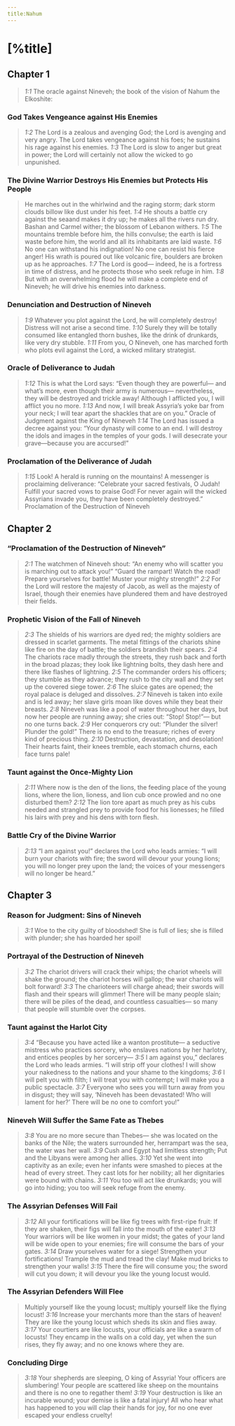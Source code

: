 ```yaml
---
title:Nahum
---
```

# [%title]

## Chapter 1

> <cite>1:1</cite> The oracle against Nineveh;
> the book of the vision of Nahum the Elkoshite:

### God Takes Vengeance against His Enemies

> <cite>1:2</cite> The Lord is a zealous and avenging God;
> the Lord is avenging and very angry.
> The Lord takes vengeance against his foes;
> he sustains his rage against his enemies.
> <cite>1:3</cite> The Lord is slow to anger but great in power;
> the Lord will certainly not allow the wicked to go unpunished.

### The Divine Warrior Destroys His Enemies but Protects His People

> He marches out in the whirlwind and the raging storm;
> dark storm clouds billow like dust under his feet.
> <cite>1:4</cite> He shouts a battle cry against the seaand makes it dry up;
> he makes all the rivers run dry.
> Bashan and Carmel wither;
> the blossom of Lebanon withers.
> <cite>1:5</cite> The mountains tremble before him,
> the hills convulse;
> the earth is laid waste before him,
> the world and all its inhabitants are laid waste.
> <cite>1:6</cite> No one can withstand his indignation!
> No one can resist his fierce anger!
> His wrath is poured out like volcanic fire,
> boulders are broken up as he approaches.
> <cite>1:7</cite> The Lord is good—
> indeed, he is a fortress in time of distress,
> and he protects those who seek refuge in him.
> <cite>1:8</cite> But with an overwhelming flood
> he will make a complete end of Nineveh;
> he will drive his enemies into darkness.

### Denunciation and Destruction of Nineveh

> <cite>1:9</cite> Whatever you plot against the Lord, he will completely destroy!
> Distress will not arise a second time.
> <cite>1:10</cite> Surely they will be totally consumed
> like entangled thorn bushes,
> like the drink of drunkards,
> like very dry stubble.
> <cite>1:11</cite> From you, O Nineveh, one has marched forth who plots evil against the Lord,
> a wicked military strategist.

### Oracle of Deliverance to Judah

> <cite>1:12</cite> This is what the Lord says:
> “Even though they are powerful—
> and what’s more, even though their army is numerous—
> nevertheless, they will be destroyed and trickle away!
> Although I afflicted you,
> I will afflict you no more.
> <cite>1:13</cite> And now, I will break Assyria’s yoke bar from your neck;
> I will tear apart the shackles that are on you.”
> Oracle of Judgment against the King of Nineveh
> <cite>1:14</cite> The Lord has issued a decree against you:
> “Your dynasty will come to an end.
> I will destroy the idols and images in the temples of your gods.
> I will desecrate your grave—because you are accursed!”

### Proclamation of the Deliverance of Judah

> <cite>1:15</cite> Look! A herald is running on the mountains!
> A messenger is proclaiming deliverance:
> “Celebrate your sacred festivals, O Judah!
> Fulfill your sacred vows to praise God!
> For never again will the wicked Assyrians invade you,
> they have been completely destroyed.”
> Proclamation of the Destruction of Nineveh

## Chapter 2

### “Proclamation of the Destruction of Nineveh”

> <cite>2:1</cite> The watchmen of Nineveh shout:
> “An enemy who will scatter you is marching out to attack you!”
> “Guard the rampart!
> Watch the road!
> Prepare yourselves for battle!
> Muster your mighty strength!”
> <cite>2:2</cite> For the Lord will restore the majesty of Jacob,
> as well as the majesty of Israel,
> though their enemies have plundered them
> and have destroyed their fields.

### Prophetic Vision of the Fall of Nineveh

> <cite>2:3</cite> The shields of his warriors are dyed red;
> the mighty soldiers are dressed in scarlet garments.
> The metal fittings of the chariots shine like fire on the day of battle;
> the soldiers brandish their spears.
> <cite>2:4</cite> The chariots race madly through the streets,
> they rush back and forth in the broad plazas;
> they look like lightning bolts,
> they dash here and there like flashes of lightning.
> <cite>2:5</cite> The commander orders his officers;
> they stumble as they advance;
> they rush to the city wall
> and they set up the covered siege tower.
> <cite>2:6</cite> The sluice gates are opened;
> the royal palace is deluged and dissolves.
> <cite>2:7</cite> Nineveh is taken into exile and is led away;
> her slave girls moan like doves while they beat their breasts.
> <cite>2:8</cite> Nineveh was like a pool of water throughout her days,
> but now her people are running away;
> she cries out: “Stop! Stop!”—
> but no one turns back.
> <cite>2:9</cite> Her conquerors cry out:
> “Plunder the silver! Plunder the gold!”
> There is no end to the treasure;
> riches of every kind of precious thing.
> <cite>2:10</cite> Destruction, devastation, and desolation!
> Their hearts faint,
> their knees tremble,
> each stomach churns, each face turns pale!

### Taunt against the Once-Mighty Lion

> <cite>2:11</cite> Where now is the den of the lions,
> the feeding place of the young lions,
> where the lion, lioness, and lion cub once prowled
> and no one disturbed them?
> <cite>2:12</cite> The lion tore apart as much prey as his cubs needed
> and strangled prey to provide food for his lionesses;
> he filled his lairs with prey
> and his dens with torn flesh.

### Battle Cry of the Divine Warrior

> <cite>2:13</cite> “I am against you!” declares the Lord who leads armies:
> “I will burn your chariots with fire;
> the sword will devour your young lions;
> you will no longer prey upon the land;
> the voices of your messengers will no longer be heard.”

## Chapter 3

### Reason for Judgment: Sins of Nineveh

> <cite>3:1</cite> Woe to the city guilty of bloodshed!
> She is full of lies;
> she is filled with plunder;
> she has hoarded her spoil!

### Portrayal of the Destruction of Nineveh

> <cite>3:2</cite> The chariot drivers will crack their whips;
> the chariot wheels will shake the ground;
> the chariot horses will gallop;
> the war chariots will bolt forward!
> <cite>3:3</cite> The charioteers will charge ahead;
> their swords will flash
> and their spears will glimmer!
> There will be many people slain;
> there will be piles of the dead,
> and countless casualties—
> so many that people will stumble over the corpses.

### Taunt against the Harlot City

> <cite>3:4</cite> “Because you have acted like a wanton prostitute—
> a seductive mistress who practices sorcery,
> who enslaves nations by her harlotry,
> and entices peoples by her sorcery—
> <cite>3:5</cite> I am against you,” declares the Lord who leads armies.
> “I will strip off your clothes!
> I will show your nakedness to the nations
> and your shame to the kingdoms;
> <cite>3:6</cite> I will pelt you with filth;
> I will treat you with contempt;
> I will make you a public spectacle.
> <cite>3:7</cite> Everyone who sees you will turn away from you in disgust;
> they will say, ‘Nineveh has been devastated!
> Who will lament for her?’
> There will be no one to comfort you!”

### Nineveh Will Suffer the Same Fate as Thebes

> <cite>3:8</cite> You are no more secure than Thebes—
> she was located on the banks of the Nile;
> the waters surrounded her,
> herrampart was the sea,
> the water was her wall.
> <cite>3:9</cite> Cush and Egypt had limitless strength;
> Put and the Libyans were among her allies.
> <cite>3:10</cite> Yet she went into captivity as an exile;
> even her infants were smashed to pieces at the head of every street.
> They cast lots for her nobility;
> all her dignitaries were bound with chains.
> <cite>3:11</cite> You too will act like drunkards;
> you will go into hiding;
> you too will seek refuge from the enemy.

### The Assyrian Defenses Will Fail

> <cite>3:12</cite> All your fortifications will be like fig trees with first-ripe fruit:
> If they are shaken, their figs will fall into the mouth of the eater!
> <cite>3:13</cite> Your warriors will be like women in your midst;
> the gates of your land will be wide open to your enemies;
> fire will consume the bars of your gates.
> <cite>3:14</cite> Draw yourselves water for a siege!
> Strengthen your fortifications!
> Trample the mud and tread the clay!
> Make mud bricks to strengthen your walls!
> <cite>3:15</cite> There the fire will consume you;
> the sword will cut you down;
> it will devour you like the young locust would.

### The Assyrian Defenders Will Flee

> Multiply yourself like the young locust;
> multiply yourself like the flying locust!
> <cite>3:16</cite> Increase your merchants more than the stars of heaven!
> They are like the young locust which sheds its skin and flies away.
> <cite>3:17</cite> Your courtiers are like locusts,
> your officials are like a swarm of locusts!
> They encamp in the walls on a cold day,
> yet when the sun rises, they fly away;
> and no one knows where they are.

### Concluding Dirge

> <cite>3:18</cite> Your shepherds are sleeping, O king of Assyria!
> Your officers are slumbering!
> Your people are scattered like sheep on the mountains
> and there is no one to regather them!
> <cite>3:19</cite> Your destruction is like an incurable wound;
> your demise is like a fatal injury!
> All who hear what has happened to you will clap their hands for joy,
> for no one ever escaped your endless cruelty!